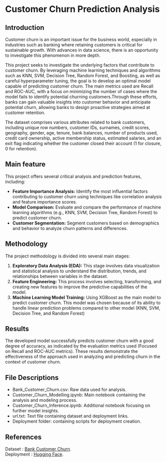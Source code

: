 # Customer Churn Prediction Analysis
## Introduction
Customer churn is an important issue for the business world, especially in industries such as banking where retaining customers is critical for sustainable growth. With advances in data science, there is an opportunity to investigate this phenomenon in more depth. 

This project seeks to investigate the underlying factors that contribute to customer churn. By leveraging machine learning techniques and algorithms such as KNN, SVM, Decision Tree, Random Forest, and Boosting, as well as careful hyperparameter tuning, the goal is to develop an optimal model capable of predicting customer churn. The main metrics used are Recall and ROC-AUC, with a focus on minimizing the number of cases where the model fails to identify potential churning customers.Through these efforts, banks can gain valuable insights into customer behavior and anticipate potential churn, allowing banks to design proactive strategies aimed at customer retention.

The dataset comprises various attributes related to bank customers, including unique row numbers, customer IDs, surnames, credit scores, geography, gender, age, tenure, bank balances, number of products used, credit card ownership, active membership status, estimated salaries, and an exit flag indicating whether the customer closed their account (1 for closure, 0 for retention).

## Main feature
This project offers several critical analysis and prediction features, including:

- **Feature Importance Analysis:** Identify the most influential factors contributing to customer churn using techniques like correlation analysis and feature importance scores.
- **Model Comparison:** Evaluate and compare the performance of machine learning algorithms (e.g., KNN, SVM, Decision Tree, Random Forest) to predict customer churn.
- **Customer Segmentation:** Segment customers based on demographics and behavior to analyze churn patterns and differences.

## Methodology
The project methodology is divided into several main stages:

1. **Exploratory Data Analysis (EDA):** This stage involves data visualization and statistical analysis to understand the distribution, trends, and relationships between variables in the dataset.
2. **Feature Engineering:** This process involves selecting, transforming, and creating new features to improve the predictive capabilities of the model.
3. **Machine Learning Model Training:** Using XGBoost as the main model to predict customer churn. This model was chosen because of its ability to handle linear prediction problems compared to other model (KNN, SVM, Decision Tree, and Random Forest)

## Results
The developed model successfully predicts customer churn with a good degree of accuracy, as indicated by the evaluation metrics used (Focused on Recall and ROC-AUC metrics). These results demonstrate the effectiveness of the approach used in analyzing and predicting churn in the context of customer churn.

## File Descriptions

- Bank_Customer_Churn.csv: Raw data used for analysis.
- Customer_Churn_Modelling.ipynb: Main notebook containing the analysis and modeling process.
- Customer_Churn_Inference.ipynb: Additional notebook focusing on further model insights.
- url.txt: Text file containing dataset and deployment links.
- Deployment folder: containing scripts for deployment creation.

## References

Dataset     : <a href="https://www.kaggle.com/datasets/shrutimechlearn/churn-modelling"> Bank Customer Churn</a>.  
Deployment  : <a href="https://huggingface.co/spaces/OgiHadicahyo/Churn_Modelling"> Hugging Face</a>. 